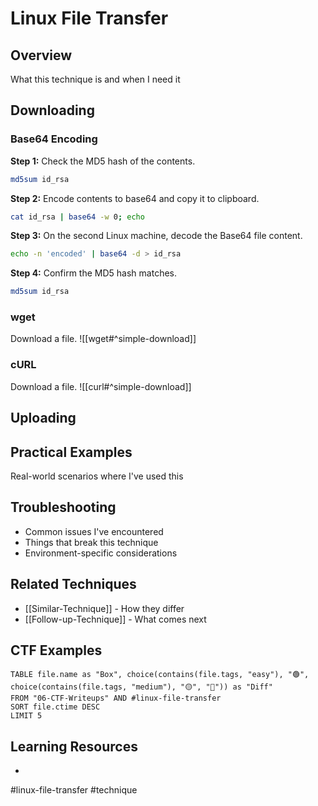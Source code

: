 # Linux File Transfer

## Overview

What this technique is and when I need it

## Downloading

### Base64 Encoding

**Step 1:** Check the MD5 hash of the contents.
```bash
md5sum id_rsa
```

**Step 2:** Encode contents to base64 and copy it to clipboard.
```bash
cat id_rsa | base64 -w 0; echo
```

**Step 3:** On the second Linux machine, decode the Base64 file content.
```bash
echo -n 'encoded' | base64 -d > id_rsa
```

**Step 4:** Confirm the MD5 hash matches.
```bash
md5sum id_rsa
```

### wget

Download a file.
![[wget#^simple-download]]

### cURL

Download a file.
![[curl#^simple-download]]











## Uploading

## Practical Examples

Real-world scenarios where I've used this

## Troubleshooting

- Common issues I've encountered
- Things that break this technique
- Environment-specific considerations

## Related Techniques

- [[Similar-Technique]] - How they differ
- [[Follow-up-Technique]] - What comes next

## CTF Examples

```dataview
TABLE file.name as "Box", choice(contains(file.tags, "easy"), "🟢", choice(contains(file.tags, "medium"), "🟡", "🔴")) as "Diff"
FROM "06-CTF-Writeups" AND #linux-file-transfer
SORT file.ctime DESC
LIMIT 5
```

## Learning Resources

- 

#linux-file-transfer #technique